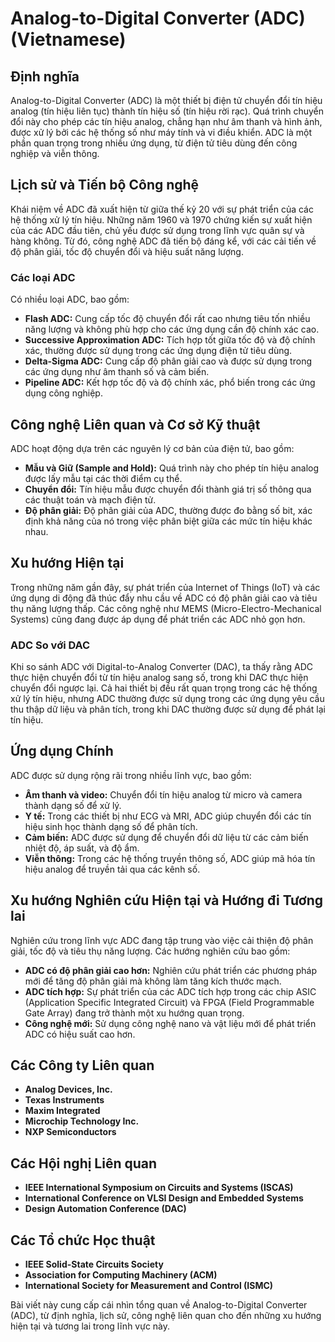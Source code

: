 # Analog-to-Digital Converter (ADC) (Vietnamese)

## Định nghĩa

Analog-to-Digital Converter (ADC) là một thiết bị điện tử chuyển đổi tín hiệu analog (tín hiệu liên tục) thành tín hiệu số (tín hiệu rời rạc). Quá trình chuyển đổi này cho phép các tín hiệu analog, chẳng hạn như âm thanh và hình ảnh, được xử lý bởi các hệ thống số như máy tính và vi điều khiển. ADC là một phần quan trọng trong nhiều ứng dụng, từ điện tử tiêu dùng đến công nghiệp và viễn thông.

## Lịch sử và Tiến bộ Công nghệ

Khái niệm về ADC đã xuất hiện từ giữa thế kỷ 20 với sự phát triển của các hệ thống xử lý tín hiệu. Những năm 1960 và 1970 chứng kiến sự xuất hiện của các ADC đầu tiên, chủ yếu được sử dụng trong lĩnh vực quân sự và hàng không. Từ đó, công nghệ ADC đã tiến bộ đáng kể, với các cải tiến về độ phân giải, tốc độ chuyển đổi và hiệu suất năng lượng.

### Các loại ADC

Có nhiều loại ADC, bao gồm:

- **Flash ADC:** Cung cấp tốc độ chuyển đổi rất cao nhưng tiêu tốn nhiều năng lượng và không phù hợp cho các ứng dụng cần độ chính xác cao.
- **Successive Approximation ADC:** Tích hợp tốt giữa tốc độ và độ chính xác, thường được sử dụng trong các ứng dụng điện tử tiêu dùng.
- **Delta-Sigma ADC:** Cung cấp độ phân giải cao và được sử dụng trong các ứng dụng như âm thanh số và cảm biến.
- **Pipeline ADC:** Kết hợp tốc độ và độ chính xác, phổ biến trong các ứng dụng công nghiệp.

## Công nghệ Liên quan và Cơ sở Kỹ thuật

ADC hoạt động dựa trên các nguyên lý cơ bản của điện tử, bao gồm:

- **Mẫu và Giữ (Sample and Hold):** Quá trình này cho phép tín hiệu analog được lấy mẫu tại các thời điểm cụ thể.
- **Chuyển đổi:** Tín hiệu mẫu được chuyển đổi thành giá trị số thông qua các thuật toán và mạch điện tử.
- **Độ phân giải:** Độ phân giải của ADC, thường được đo bằng số bit, xác định khả năng của nó trong việc phân biệt giữa các mức tín hiệu khác nhau.

## Xu hướng Hiện tại

Trong những năm gần đây, sự phát triển của Internet of Things (IoT) và các ứng dụng di động đã thúc đẩy nhu cầu về ADC có độ phân giải cao và tiêu thụ năng lượng thấp. Các công nghệ như MEMS (Micro-Electro-Mechanical Systems) cũng đang được áp dụng để phát triển các ADC nhỏ gọn hơn.

### ADC So với DAC

Khi so sánh ADC với Digital-to-Analog Converter (DAC), ta thấy rằng ADC thực hiện chuyển đổi từ tín hiệu analog sang số, trong khi DAC thực hiện chuyển đổi ngược lại. Cả hai thiết bị đều rất quan trọng trong các hệ thống xử lý tín hiệu, nhưng ADC thường được sử dụng trong các ứng dụng yêu cầu thu thập dữ liệu và phân tích, trong khi DAC thường được sử dụng để phát lại tín hiệu.

## Ứng dụng Chính

ADC được sử dụng rộng rãi trong nhiều lĩnh vực, bao gồm:

- **Âm thanh và video:** Chuyển đổi tín hiệu analog từ micro và camera thành dạng số để xử lý.
- **Y tế:** Trong các thiết bị như ECG và MRI, ADC giúp chuyển đổi các tín hiệu sinh học thành dạng số để phân tích.
- **Cảm biến:** ADC được sử dụng để chuyển đổi dữ liệu từ các cảm biến nhiệt độ, áp suất, và độ ẩm.
- **Viễn thông:** Trong các hệ thống truyền thông số, ADC giúp mã hóa tín hiệu analog để truyền tải qua các kênh số.

## Xu hướng Nghiên cứu Hiện tại và Hướng đi Tương lai

Nghiên cứu trong lĩnh vực ADC đang tập trung vào việc cải thiện độ phân giải, tốc độ và tiêu thụ năng lượng. Các hướng nghiên cứu bao gồm:

- **ADC có độ phân giải cao hơn:** Nghiên cứu phát triển các phương pháp mới để tăng độ phân giải mà không làm tăng kích thước mạch.
- **ADC tích hợp:** Sự phát triển của các ADC tích hợp trong các chip ASIC (Application Specific Integrated Circuit) và FPGA (Field Programmable Gate Array) đang trở thành một xu hướng quan trọng.
- **Công nghệ mới:** Sử dụng công nghệ nano và vật liệu mới để phát triển ADC có hiệu suất cao hơn.

## Các Công ty Liên quan

- **Analog Devices, Inc.**
- **Texas Instruments**
- **Maxim Integrated**
- **Microchip Technology Inc.**
- **NXP Semiconductors**

## Các Hội nghị Liên quan

- **IEEE International Symposium on Circuits and Systems (ISCAS)**
- **International Conference on VLSI Design and Embedded Systems**
- **Design Automation Conference (DAC)**

## Các Tổ chức Học thuật

- **IEEE Solid-State Circuits Society**
- **Association for Computing Machinery (ACM)**
- **International Society for Measurement and Control (ISMC)**

Bài viết này cung cấp cái nhìn tổng quan về Analog-to-Digital Converter (ADC), từ định nghĩa, lịch sử, công nghệ liên quan cho đến những xu hướng hiện tại và tương lai trong lĩnh vực này.